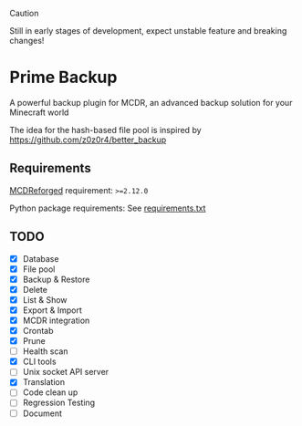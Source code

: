 > [!CAUTION]
> Still in early stages of development, expect unstable feature and breaking changes!

# Prime Backup

A powerful backup plugin for MCDR, an advanced backup solution for your Minecraft world

The idea for the hash-based file pool is inspired by https://github.com/z0z0r4/better_backup

## Requirements

[MCDReforged](https://github.com/Fallen-Breath/MCDReforged) requirement: `>=2.12.0`

Python package requirements: See [requirements.txt](requirements.txt)

## TODO

- [x] Database
- [x] File pool
- [x] Backup & Restore
- [x] Delete
- [x] List & Show
- [x] Export & Import
- [x] MCDR integration
- [x] Crontab
- [x] Prune
- [ ] Health scan
- [x] CLI tools
- [ ] Unix socket API server
- [x] Translation
- [ ] Code clean up
- [ ] Regression Testing
- [ ] Document
